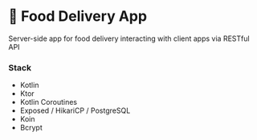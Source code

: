 # 🍔 Food Delivery App

Server-side app for food delivery interacting with client apps via RESTful API

### Stack
- Kotlin
- Ktor
- Kotlin Coroutines
- Exposed / HikariCP / PostgreSQL
- Koin
- Bcrypt
